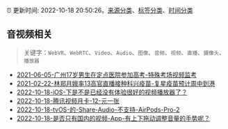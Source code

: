 :alarm_clock: 更新时间: 2022-10-18 20:50:26。[来源分类](../README.md)、[标签分类](../TAGS.md)、[时间分类](../TIMELINE.md)

## 音视频相关


> 关键字：`WebVR`、`WebRTC`、`Video`、`Audio`、`图像`、`音频`、`视频`、`直播`、`摄像头`、`播放器`



- [2021-06-05-广州17岁男生在定点医院参加高考-特殊考场视频监考](https://m.caixin.com/m/2021-06-05/101723418.html) 
- [2021-02-22-林郑月娥率13高官直播接种科兴疫苗-复星疫苗预计周中到港](https://m.caixin.com/m/2021-02-22/101665724.html) 
- [2022-10-18-iOS-下是不是已经没有体验很好的视频播放器了？](https://www.v2ex.com/t/887962) 
- [2022-10-18-腾讯视频月卡-12-元一张](https://www.v2ex.com/t/887956) 
- [2022-10-18-tvOS-的-Share-Audio-不支持-AirPods-Pro-2](https://www.v2ex.com/t/887944) 
- [2022-10-18-是否只有国内的视频-App-有上下拖动调整音量的手势呢？](https://www.v2ex.com/t/887932) 
